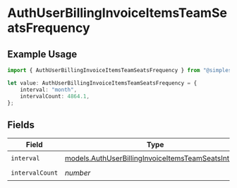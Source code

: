 # AuthUserBillingInvoiceItemsTeamSeatsFrequency

## Example Usage

```typescript
import { AuthUserBillingInvoiceItemsTeamSeatsFrequency } from "@simplesagar/vercel/models/authuser.js";

let value: AuthUserBillingInvoiceItemsTeamSeatsFrequency = {
    interval: "month",
    intervalCount: 4864.1,
};
```

## Fields

| Field                                                                                                            | Type                                                                                                             | Required                                                                                                         | Description                                                                                                      |
| ---------------------------------------------------------------------------------------------------------------- | ---------------------------------------------------------------------------------------------------------------- | ---------------------------------------------------------------------------------------------------------------- | ---------------------------------------------------------------------------------------------------------------- |
| `interval`                                                                                                       | [models.AuthUserBillingInvoiceItemsTeamSeatsInterval](../models/authuserbillinginvoiceitemsteamseatsinterval.md) | :heavy_check_mark:                                                                                               | N/A                                                                                                              |
| `intervalCount`                                                                                                  | *number*                                                                                                         | :heavy_check_mark:                                                                                               | N/A                                                                                                              |